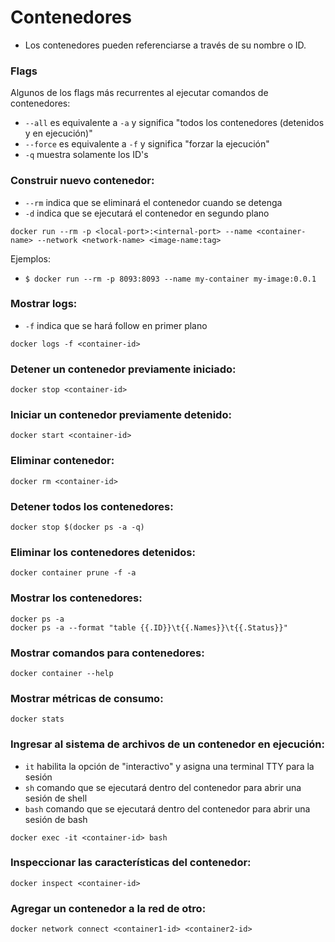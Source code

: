 # Contenedores
- Los contenedores pueden referenciarse a través de su nombre o ID.

### Flags
Algunos de los flags más recurrentes al ejecutar comandos de contenedores:
- `--all` es equivalente a `-a` y significa "todos los contenedores (detenidos y en ejecución)"
- `--force` es equivalente a `-f` y significa "forzar la ejecución"
- `-q` muestra solamente los ID's

### Construir nuevo contenedor:
- `--rm` indica que se eliminará el contenedor cuando se detenga
- `-d` indica que se ejecutará el contenedor en segundo plano
```shell script
docker run --rm -p <local-port>:<internal-port> --name <container-name> --network <network-name> <image-name:tag>
```
Ejemplos:
- `$ docker run --rm -p 8093:8093 --name my-container my-image:0.0.1`

### Mostrar logs:
- `-f` indica que se hará follow en primer plano
```shell script
docker logs -f <container-id>
```

### Detener un contenedor previamente iniciado:
```shell script
docker stop <container-id>
```

### Iniciar un contenedor previamente detenido:
```shell script
docker start <container-id>
```

### Eliminar contenedor:
```shell script
docker rm <container-id>
```

### Detener todos los contenedores:
```shell script
docker stop $(docker ps -a -q)
```

### Eliminar los contenedores detenidos:
```shell script
docker container prune -f -a
```

### Mostrar los contenedores:
```shell script
docker ps -a
docker ps -a --format "table {{.ID}}\t{{.Names}}\t{{.Status}}"
```

### Mostrar comandos para contenedores:
```shell script
docker container --help
```

### Mostrar métricas de consumo:
```shell script
docker stats
```

### Ingresar al sistema de archivos de un contenedor en ejecución:
- `it` habilita la opción de "interactivo" y asigna una terminal TTY para la sesión
- `sh` comando que se ejecutará dentro del contenedor para abrir una sesión de shell
- `bash` comando que se ejecutará dentro del contenedor para abrir una sesión de bash
```shell script
docker exec -it <container-id> bash
```

### Inspeccionar las características del contenedor:
```shell script
docker inspect <container-id>
```

### Agregar un contenedor a la red de otro:
```shell script
docker network connect <container1-id> <container2-id>
```